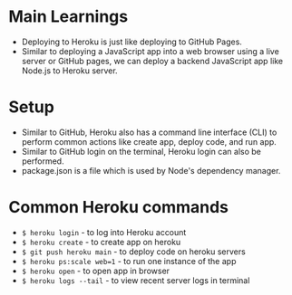 # Main Learnings
* Deploying to Heroku is just like deploying to GitHub Pages.
* Similar to deploying a JavaScript app into a web browser using a live server or GitHub pages, we can deploy a backend JavaScript app like Node.js to Heroku server.

# Setup
* Similar to GitHub, Heroku also has a command line interface (CLI) to perform common actions like create app, deploy code, and run app.
* Similar to GitHub login on the terminal, Heroku login can also be performed.
* package.json is a file which is used by Node's dependency manager.

# Common Heroku commands
* `$ heroku login` - to log into Heroku account
* `$ heroku create` - to create app on heroku
* `$ git push heroku main` - to deploy code on heroku servers
* `$ heroku ps:scale web=1` - to run one instance of the app
* `$ heroku open` - to open app in browser
* `$ heroku logs --tail` - to view recent server logs in terminal
